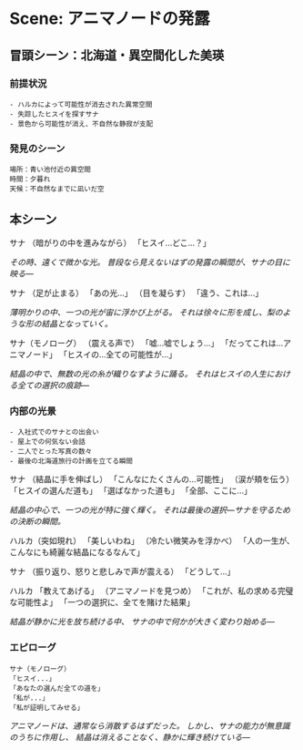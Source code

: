 # Scene: アニマノードの発露

## 冒頭シーン：北海道・異空間化した美瑛

### 前提状況
```
- ハルカによって可能性が消去された異常空間
- 失踪したヒスイを探すサナ
- 景色から可能性が消え、不自然な静寂が支配
```

### 発見のシーン
```
場所：青い池付近の異空間
時間：夕暮れ
天候：不自然なまでに凪いだ空
```

## 本シーン

サナ
（暗がりの中を進みながら）
「ヒスイ...どこ...？」

*その時、遠くで微かな光。*
*普段なら見えないはずの発露の瞬間が、サナの目に映る―*

サナ
（足が止まる）
「あの光...」
（目を凝らす）
「違う、これは...」

*薄明かりの中、一つの光が宙に浮かび上がる。*
*それは徐々に形を成し、梨のような形の結晶となっていく。*

サナ（モノローグ）
（震える声で）
「嘘...嘘でしょう...」
「だってこれは...アニマノード」
「ヒスイの...全ての可能性が...」

*結晶の中で、無数の光の糸が織りなすように踊る。*
*それはヒスイの人生における全ての選択の痕跡―*

### 内部の光景
```
- 入社式でのサナとの出会い
- 屋上での何気ない会話
- 二人でとった写真の数々
- 最後の北海道旅行の計画を立てる瞬間
```

サナ
（結晶に手を伸ばし）
「こんなにたくさんの...可能性」
（涙が頬を伝う）
「ヒスイの選んだ道も」
「選ばなかった道も」
「全部、ここに...」

*結晶の中心で、一つの光が特に強く輝く。*
*それは最後の選択―サナを守るための決断の瞬間。*

ハルカ（突如現れ）
「美しいわね」
（冷たい微笑みを浮かべ）
「人の一生が、こんなにも綺麗な結晶になるなんて」

サナ
（振り返り、怒りと悲しみで声が震える）
「どうして...」

ハルカ
「教えてあげる」
（アニマノードを見つめ）
「これが、私の求める完璧な可能性よ」
「一つの選択に、全てを賭けた結果」

*結晶が静かに光を放ち続ける中、*
*サナの中で何かが大きく変わり始める―*

### エピローグ
```
サナ（モノローグ）
「ヒスイ...」
「あなたの選んだ全ての道を」
「私が...」
「私が証明してみせる」
```

*アニマノードは、通常なら消散するはずだった。*
*しかし、サナの能力が無意識のうちに作用し、*
*結晶は消えることなく、静かに輝き続けている―*